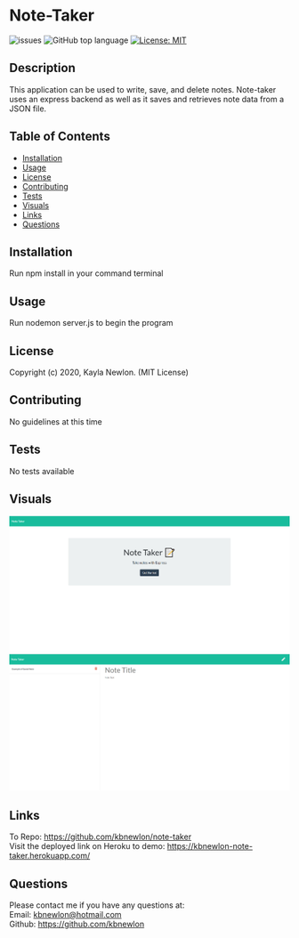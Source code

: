 
# Note-Taker


![issues](https://img.shields.io/github/issues/kbnewlon/note-taker)
![GitHub top language](https://img.shields.io/github/languages/top/kbnewlon/note-taker)
[![License: MIT](https://img.shields.io/badge/License-MIT-yellow.svg)](https://opensource.org/licenses/MIT)
  
## Description 
This application can be used to write, save, and delete notes. Note-taker uses an express backend as well as it saves and retrieves note data from a JSON file. 

## Table of Contents 
* [Installation](#Installation)
* [Usage](#Usage)
* [License](#License)
* [Contributing](#Contributing)
* [Tests](#Tests)
* [Visuals](#Visuals)
* [Links](#Links)
* [Questions](#Questions)

## Installation
Run npm install in your command terminal

## Usage
Run nodemon server.js to begin the program

## License
Copyright (c) 2020, Kayla Newlon. (MIT License)

## Contributing 
No guidelines at this time 

## Tests
No tests available 

## Visuals
![screenshot of note taker homepage](public/assets/images/screenshot_note_taker_homepage.PNG)
![screenshot of note taker saved note example](public/assets/images/screenshot_note_taker_saved_note.PNG)
## Links
To Repo: https://github.com/kbnewlon/note-taker
<br>Visit the deployed link on Heroku to demo: https://kbnewlon-note-taker.herokuapp.com/
 

## Questions 
Please contact me if you have any questions at:
<br>Email: kbnewlon@hotmail.com
<br>Github: https://github.com/kbnewlon





